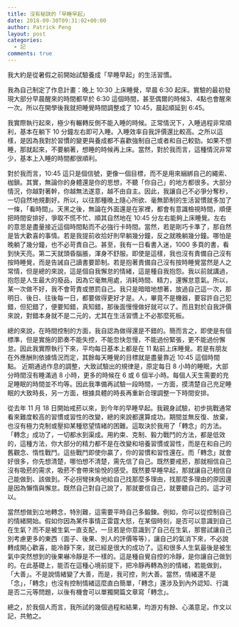 ```yaml
---
title: 沒有秘訣的「早睡早起」
date: 2018-09-30T09:31:02+00:00
author: Patrick Peng
layout: post
categories:
  - 記
comments: true
---
```

我大約是從暑假之前開始試驗養成「早睡早起」的生活習慣。

我為自己制定了作息計畫：晚上 10:30 上床睡覺，早晨 6:30 起床。實驗的最初發現大部分早晨醒來的時間都早於 6:30 這個時間，甚至偶爾的時候3、4點也會醒來一次。所以在開學後我就把睡覺時間調整成了 10:45，晨起順延到 6:45。

我實際執行起來，極少有輾轉反側不能入睡的時候。正常情況下，入睡過程非常順利，基本在躺下 10 分鐘左右即可入睡。入睡效率自我評價還比較高。之所以這樣，是因為我對於習慣的變更與養成都不喜歡強制自己或者和自己較勁。如果不想睡，那就起來，不要躺著，想睡的時候再上床。當然，對於我而言，這種情況非常少，基本上入睡的時間都很順利。

對於我而言，10:45 這只是個信號，更像一個目標，而不是用來綑綁自己的繩索、枷鎖。其實，無論你的身體還是你的思想，不聽「你自己」的地方都很多。大部分情況，你越對著幹，你越無法遂意，越不由自主。因此，我讓自己不必爭分奪秒，一切自然地規劃好。所以，以往那種晚上隨心所欲、毫無節制的生活習慣就多加了一條，「看時間」。天黑之後，無論在外面還是在家裡，都會有意識檢視時間，順便把時間安排好，爭取不慌不忙、順其自然地在 10:45 分左右能夠上床睡覺。左右的意思是盡量接近這個時間點而不必強行卡時間。當然，若是剛巧卡準了，那自然是皆大歡喜的事情。若是我提前收拾好則早躺幾分鐘，反之就晚躺幾分鐘。哪怕是晚躺了幾分鐘，也不必苛責自己。甚至，我有一日看書入迷，1000 多頁的書，看到快天亮。第二天就頭昏腦脹，渾身不舒服。即使是這樣，我也沒有責備自己沒有按時睡覺，而是告誡自己讀書要節制。若是抱著責備自己沒有按時睡覺當然是人之常情，但是總的來說，這是個自我懈怠的情緒，這是種自我抱怨。我以前就講過，抱怨是人生最大的廢品，因為它毫無用處，消耗時間、精力，還懈怠意氣。所以，某一次做不好，我不會苛責或懲罰自己。我只是暗暗地想著，放過自己這一次，那明日、後日、往後每一日，都要做得更好才是。人，畢竟不是機器，要容許自己犯錯，但犯錯了，便要知錯，真知錯，那後面慢慢做好就可以了。而且對於自我評價來說，對錯本身就不是二元的，尤其在生活習慣上不必那麼死板。

總的來說，在時間控制的方面，我自認為做得還是不錯的。簡而言之，即使是有個標準，但是實施的節奏不能失控，不能忽快忽慢，不能過份緊張，更不能過份懈怠。因此我實際執行下來，平均每日基本上都是在 11 點前上床睡覺。若是有朋友在外應酬則依據情況而定，其餘每天睡覺的目標就是盡量靠近 10:45 這個時間點。
近期通過作息的調整，大致試驗出的規律是，原定每日 8 小時的睡眠，大部分時間沒有睡滿過 8 小時，更多的時候在 6 或 6 個半小時。每個人天生需要的充足睡眠的時間並不均等。因此我準備再試驗一段時間，一方面，摸清楚自己充足睡眠的大致時長，另一方面，根據具體的時長再重新合理調整一下時間安排。

從去年 11 月 18 日開始戒菸以來，到今年的早睡早起。我親身試驗，初步挑戰通常看來難度較高的習慣或習性的改變，總的來說都還算成功。期間並無反復、放棄，也沒有極力克制或壓抑某種慾望情緒的困難。這取決於我用了「轉念」的方法。「轉念」成功了，一切都水到渠成。用約束、克制、毅力戰鬥的方法，都是低效的，這種方法，你大部分的精力都不是在改變和培養習慣或習性，而是在和自己的舊觀念、惰性戰鬥。這些戰鬥即使你贏了，你的習慣和習性還在。而「轉念」就會好很多，你先想清楚，哪怕想不清楚，需先信了自己。既然要戒菸，那就相信自己沒有吸菸的需求，吸菸不會帶來愉悅的感受。既然要早睡早起，那就讓自己相信自己能做到、該做到。不必拐彎抹角地給自己找那麼多理由，找那麼多理由的原因還是因為懶惰與懈怠。既然自己對自己說了，那就要信自己，就要聽自己的。這才可以。

當然想做到立地轉念，特別難，這需要平時自己多鍛鍊。例如，你可以從控制自己的情緒開始。假如你因為某件事情正雷霆大怒，在某個時刻，是否可以意識到自己在生氣？而不是被生氣一直支配，一旦若是你意識到了自己在生氣，那嘗試讓自己別考慮更多的東西（面子、後果、別人的評價等等），讓自己的氣消下來，不必說轉成開心歡喜，能冷靜下來，就已經是很大的成功了。這和很多人生氣最後是被生氣中突然想到的後果嚇冷靜是不一樣的。這是種自覺自控的冷靜，是你讓自己做到的。在此基礎上，能否在這種心境前提下，把冷靜再轉為別的情緒，若能做到，「大善」。不是說情緒變了大善，而是，我可控，則大善。當然，情緒還不是「念」，「轉念」也沒有控制情緒這麼直白簡單，「轉念」還涉及到內外認知、行識是否二元等問題，以後有機會可以單獨開篇文章寫「轉念」。

總之，於我個人而言，我所試的幾個過程和結果，均游刃有餘、心滿意足。作文以記，共勉之。